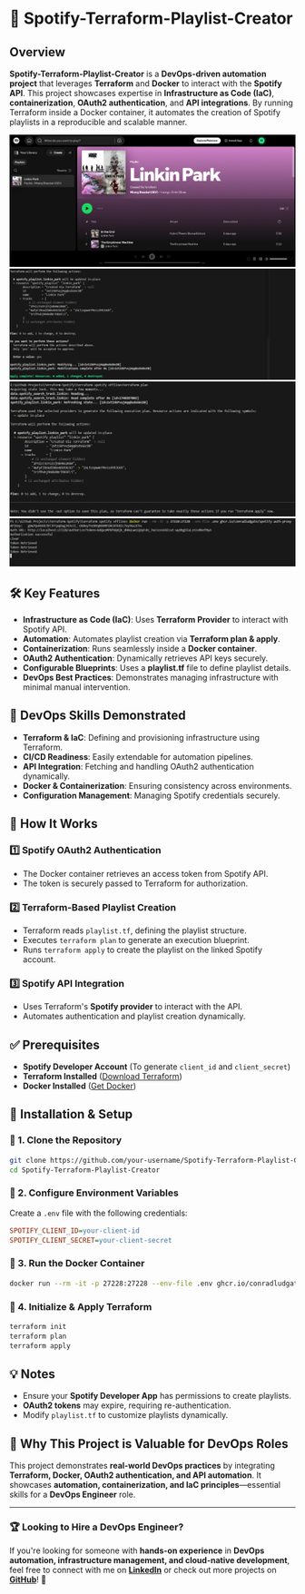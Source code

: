 # 🚀 Spotify-Terraform-Playlist-Creator

## Overview
**Spotify-Terraform-Playlist-Creator** is a **DevOps-driven automation project** that leverages **Terraform** and **Docker** to interact with the **Spotify API**. This project showcases expertise in **Infrastructure as Code (IaC)**, **containerization**, **OAuth2 authentication**, and **API integrations**. By running Terraform inside a Docker container, it automates the creation of Spotify playlists in a reproducible and scalable manner.

![Playlist Creation](Screenshots/Output.png)
![Terraform Apply](Screenshots/Terraformapply.png)
![Terraform Plan](Screenshots/Terraformplan.png)
![Docker Running](Screenshots/docker2.png)

## 🛠️ Key Features
- **Infrastructure as Code (IaC)**: Uses **Terraform Provider** to interact with Spotify API.
- **Automation**: Automates playlist creation via **Terraform plan & apply**.
- **Containerization**: Runs seamlessly inside a **Docker container**.
- **OAuth2 Authentication**: Dynamically retrieves API keys securely.
- **Configurable Blueprints**: Uses a **playlist.tf** file to define playlist details.
- **DevOps Best Practices**: Demonstrates managing infrastructure with minimal manual intervention.

## 🎯 DevOps Skills Demonstrated
- **Terraform & IaC**: Defining and provisioning infrastructure using Terraform.
- **CI/CD Readiness**: Easily extendable for automation pipelines.
- **API Integration**: Fetching and handling OAuth2 authentication dynamically.
- **Docker & Containerization**: Ensuring consistency across environments.
- **Configuration Management**: Managing Spotify credentials securely.

## 📌 How It Works
### 1️⃣ Spotify OAuth2 Authentication
- The Docker container retrieves an access token from Spotify API.
- The token is securely passed to Terraform for authorization.

### 2️⃣ Terraform-Based Playlist Creation
- Terraform reads `playlist.tf`, defining the playlist structure.
- Executes `terraform plan` to generate an execution blueprint.
- Runs `terraform apply` to create the playlist on the linked Spotify account.

### 3️⃣ Spotify API Integration
- Uses Terraform's **Spotify provider** to interact with the API.
- Automates authentication and playlist creation dynamically.

## ✅ Prerequisites
- **Spotify Developer Account** (To generate `client_id` and `client_secret`)
- **Terraform Installed** ([Download Terraform](https://developer.hashicorp.com/terraform/downloads))
- **Docker Installed** ([Get Docker](https://www.docker.com/get-started))

## 📂 Installation & Setup
### 🔹 1. Clone the Repository
```sh
git clone https://github.com/your-username/Spotify-Terraform-Playlist-Creator.git
cd Spotify-Terraform-Playlist-Creator
```

### 🔹 2. Configure Environment Variables
Create a `.env` file with the following credentials:
```ini
SPOTIFY_CLIENT_ID=your-client-id
SPOTIFY_CLIENT_SECRET=your-client-secret
```

### 🔹 3. Run the Docker Container
```sh
docker run --rm -it -p 27228:27228 --env-file .env ghcr.io/conradludgate/spotify-auth-proxy  
```

### 🔹 4. Initialize & Apply Terraform
```sh
terraform init
terraform plan
terraform apply
```

## 💡 Notes
- Ensure your **Spotify Developer App** has permissions to create playlists.
- **OAuth2 tokens** may expire, requiring re-authentication.
- Modify `playlist.tf` to customize playlists dynamically.

## 📌 Why This Project is Valuable for DevOps Roles
This project demonstrates **real-world DevOps practices** by integrating **Terraform, Docker, OAuth2 authentication, and API automation**. It showcases **automation, containerization, and IaC principles**—essential skills for a **DevOps Engineer** role.

---
### 🏆 Looking to Hire a DevOps Engineer?
If you're looking for someone with **hands-on experience** in **DevOps automation, infrastructure management, and cloud-native development**, feel free to connect with me on **[LinkedIn](https://www.linkedin.com/in/mirangbhandari/)** or check out more projects on **[GitHub](https://github.com/Bloodwingv2)**! 🚀
